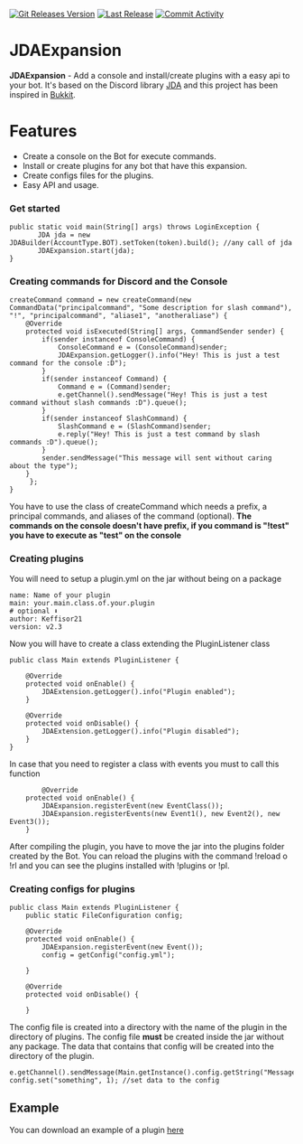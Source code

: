 [![Git Releases Version](https://img.shields.io/github/release/Keffisor/JDAExpansion)](https://github.com/Keffisor/JDAExpansion/releases)
[![Last Release](https://img.shields.io/github/release-date/Keffisor/JDAExpansion)](https://github.com/Keffisor/JDAExpansion/releases)
[![Commit Activity](https://img.shields.io/github/commit-activity/m/Keffisor/JDAExpansion)](https://github.com/Keffisor/JDAExpansion/commits/master)
<br>
# JDAExpansion
**JDAExpansion** - Add a console and install/create plugins with a easy api to your bot. It's based on the Discord library [JDA](https://github.com/DV8FromTheWorld/JDA) and this project has been inspired in [Bukkit](https://dev.bukkit.org/).

# Features
- Create a console on the Bot for execute commands.
- Install or create plugins for any bot that have this expansion.
- Create configs files for the plugins.
- Easy API and usage.


### Get started
```
public static void main(String[] args) throws LoginException {
       JDA jda = new JDABuilder(AccountType.BOT).setToken(token).build(); //any call of jda
   	   JDAExpansion.start(jda);  
}
```


### Creating commands for Discord and the Console
```
createCommand command = new createCommand(new CommandData("principalcommand", "Some description for slash command"), "!", "principalcommand", "aliase1", "anotheraliase") {
	@Override
	protected void isExecuted(String[] args, CommandSender sender) {
		if(sender instanceof ConsoleCommand) {
			ConsoleCommand e = (ConsoleCommand)sender;
			JDAExpansion.getLogger().info("Hey! This is just a test command for the console :D");
		}
		if(sender instanceof Command) {
			Command e = (Command)sender;
			e.getChannel().sendMessage("Hey! This is just a test command without slash commands :D").queue();
		}
		if(sender instanceof SlashCommand) {
			SlashCommand e = (SlashCommand)sender;
			e.reply("Hey! This is just a test command by slash commands :D").queue();
		}
		sender.sendMessage("This message will sent without caring about the type");
	}
     }; 
}
```
You have to use the class of createCommand which needs a prefix, a principal commands, and aliases of the command (optional).
**The commands on the console doesn't have prefix, if you command is "!test" you have to execute as "test" on the console**


### Creating plugins 
You will need to setup a plugin.yml on the jar without being on a package
```
name: Name of your plugin
main: your.main.class.of.your.plugin
# optional ⬇
author: Keffisor21
version: v2.3
```
Now you will have to create a class extending the PluginListener class
```
public class Main extends PluginListener {

	@Override
	protected void onEnable() {
		JDAExtension.getLogger().info("Plugin enabled");
	}
	
	@Override
	protected void onDisable() {
		JDAExtension.getLogger().info("Plugin disabled");
	}
}
```
In case that you need to register a class with events you must to call this function
```
        @Override
	protected void onEnable() {
		JDAExpansion.registerEvent(new EventClass());
		JDAExpansion.registerEvents(new Event1(), new Event2(), new Event3());
	}
```
After compiling the plugin, you have to move the jar into the plugins folder created by the Bot. You can reload the plugins with the command !reload o !rl and you can see the plugins installed with !plugins or !pl.

### Creating configs for plugins
```
public class Main extends PluginListener {
	public static FileConfiguration config;
	
	@Override
	protected void onEnable() {
		JDAExpansion.registerEvent(new Event());		
		config = getConfig("config.yml");
 		
	}
	
	@Override
	protected void onDisable() {
		
	}
```
The config file is created into a directory with the name of the plugin in the directory of plugins. The config file **must** be created inside the jar without any package. The data that contains that config will be created into the directory of the plugin.
```
e.getChannel().sendMessage(Main.getInstance().config.getString("Message.NoPermission")).queue(); 
config.set("something", 1); //set data to the config
```
<h2><strong>Example</strong></h2>
<p>You can download an example of a plugin <a href="https://keffisor21.com/downloads/CommandCreator.jar">here</a></p>
<br>
<br>
<br>
